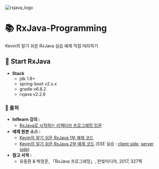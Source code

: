![rxjava_logo](https://user-images.githubusercontent.com/55188481/124361583-b4080280-dc6a-11eb-8c5e-5b879408bd02.png)
# 📚 RxJava-Programming
Kevin의 알기 쉬운 RxJava 실습 예제 직접 따라하기

## 📖 Start RxJava
- **Stack**
   - jdk 1.8+
   - spring-boot v2.x.x
   - gradle v6.8.2
   - rxjava v2.2.6

### 📖 출처
- **Inflearn 강의 :**
   - [RxJava로 시작하는 리액티브 프로그래밍 입문](https://www.inflearn.com/roadmaps/383)
- **예제 원본 소스 :**
   - [Kevin의 알기 쉬운 RxJava 1부 예제 코드](https://github.com/ITVillage-Kevin/rxjava)
   - [Kevin의 알기 쉬운 RxJava 2부 예제 코드](https://github.com/ITVillage-Kevin/rxjava-episode2) (SSE 실습 : [client side](https://github.com/ITVillage-Kevin/rxjava-episode2-practice-client), [server side](https://github.com/ITVillage-Kevin/rxjava-episode2-practice))
- **참고 서적 :**
   - 유동환 & 박정준, 「RxJava 프로그래밍」, 한빛미디어, 2017, 327쪽